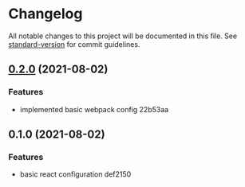 # Changelog

All notable changes to this project will be documented in this file. See [standard-version](https://github.com/conventional-changelog/standard-version) for commit guidelines.

## [0.2.0](///compare/v0.1.0...v0.2.0) (2021-08-02)


### Features

* implemented basic webpack config 22b53aa

## 0.1.0 (2021-08-02)


### Features

* basic react configuration def2150
